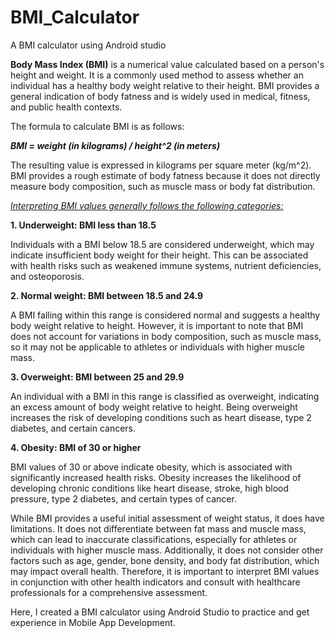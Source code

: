 # BMI_Calculator
A BMI calculator using Android studio

**Body Mass Index (BMI)** is a numerical value calculated based on a person's height and weight. It is a commonly used method to assess whether an individual has a healthy body weight relative to their height. BMI provides a general indication of body fatness and is widely used in medical, fitness, and public health contexts.


The formula to calculate BMI is as follows:

_**BMI = weight (in kilograms) / height^2 (in meters)**_

The resulting value is expressed in kilograms per square meter (kg/m^2). BMI provides a rough estimate of body fatness because it does not directly measure body composition, such as muscle mass or body fat distribution.



<u>_Interpreting BMI values generally follows the following categories:_</u>

**1. Underweight: BMI less than 18.5**

Individuals with a BMI below 18.5 are considered underweight, which may indicate insufficient body weight for their height. This can be associated with health risks such as weakened immune systems, nutrient deficiencies, and osteoporosis.

**2. Normal weight: BMI between 18.5 and 24.9**

A BMI falling within this range is considered normal and suggests a healthy body weight relative to height. However, it is important to note that BMI does not account for variations in body composition, such as muscle mass, so it may not be applicable to athletes or individuals with higher muscle mass.

**3. Overweight: BMI between 25 and 29.9**

An individual with a BMI in this range is classified as overweight, indicating an excess amount of body weight relative to height. Being overweight increases the risk of developing conditions such as heart disease, type 2 diabetes, and certain cancers.

**4. Obesity: BMI of 30 or higher**

BMI values of 30 or above indicate obesity, which is associated with significantly increased health risks. Obesity increases the likelihood of developing chronic conditions like heart disease, stroke, high blood pressure, type 2 diabetes, and certain types of cancer.


While BMI provides a useful initial assessment of weight status, it does have limitations. It does not differentiate between fat mass and muscle mass, which can lead to inaccurate classifications, especially for athletes or individuals with higher muscle mass. Additionally, it does not consider other factors such as age, gender, bone density, and body fat distribution, which may impact overall health. Therefore, it is important to interpret BMI values in conjunction with other health indicators and consult with healthcare professionals for a comprehensive assessment.

Here, I created a BMI calculator using Android Studio to practice and get experience in Mobile App Development. 

